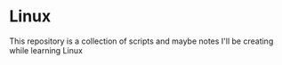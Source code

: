 # Linux
This repository is a collection of scripts and maybe notes I'll be creating while learning Linux
